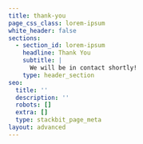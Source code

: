 ```yaml
---
title: thank-you
page_css_class: lorem-ipsum
white_header: false
sections:
  - section_id: lorem-ipsum
    headline: Thank You
    subtitle: |
      We will be in contact shortly!
    type: header_section
seo:
  title: ''
  description: ''
  robots: []
  extra: []
  type: stackbit_page_meta
layout: advanced
---
```

